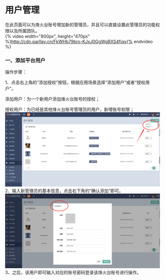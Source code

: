 # 用户管理

在此页面可以为烽火台账号增加新的管理员，并且可以直接设置此管理员的功能权限以及所属团队。  
{% video width="800px", height="470px" %}http://cdn.parllay.cn/FkWHb79bro-KJxJ0GgWgBXS4fiqy{% endvideo %}

### 一、添加平台用户

操作步骤：

1、点击右上角的“添加授权”按钮，根据应用场景选择“添加用户”或者“授权用户”。

添加用户：为一个新用户添加烽火台账号的授权；

授权用户：为已经是其他烽火台账号管理员的用户，新增账号权限；  
![](/assets/1516601001%281%29.png)
2、输入新管理员的基本信息，点击右下角的“确认添加”即可。  
![](/assets/1516601296%281%29.png)
3、之后，该用户即可输入对应的账号密码登录该烽火台账号进行操作。

